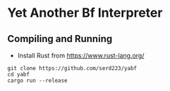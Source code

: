# Yet Another Bf Interpreter


## Compiling and Running

- Install Rust from https://www.rust-lang.org/
```
git clone https://github.com/serd223/yabf
cd yabf
cargo run --release
```
